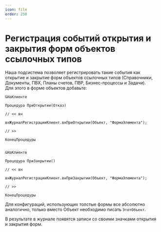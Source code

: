 ```yaml
---
icon: file
order: 250
---
```


# Регистрация событий открытия и закрытия форм объектов ссылочных типов

Наша подсистема позволяет регистрировать такие события как открытие и закрытие форм объектов ссылочных типов (Справочники, Документы, ПВХ, Планы счетов, ПВР, Бизнес-процессы и Задачи).  
Для этого в форме объектов добавьте:

```bsl
&НаКлиенте

Процедура ПриОткрытии(Отказ)

// << вн

внЖурналРегистрацииКлиент.внПриОткрытии(Объект, "ФормаЭлемента");

// >>

КонецПроцедуры


&НаКлиенте

Процедура ПриЗакрытии()

// << вн

внЖурналРегистрацииКлиент.внПриЗакрытии(Объект, "ФормаЭлемента");

// >>

КонецПроцедуры
```
Для конфигураций, использующих толстые формы все абсолютно аналогично, только вместо Объект необходимо писать `ЭтотОбъект`.

В результате в журнале появятся записи со своими значками открытия и закрытия форм.


